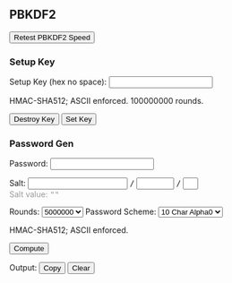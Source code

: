 ## PBKDF2

<style>
  input.lower-input-text {
    text-transform: lowercase;
  }
  .fixed-width {
    font-family: monospace;
  }
  .status-text {
    color: #999;
  }
</style>

<button id="test-speed" ow-bind-prop="disabled=hashBusy">Retest PBKDF2 Speed</button>

### Setup Key

<label>
  Setup Key (hex no space):
  <input type="text"
    ow-bind-prop="placeholder=setup.keyStatus &#10; disabled=setupDisable"
    ow-model="setup.keyHex">
</label>

HMAC-SHA512; ASCII enforced. 100000000 rounds.

<span ow-bind-text="!setup.busy ? setup.status : ''" class="status-text"></span>
<span ow-bind-text="setup.busy ? setup.progress : ''" class="status-text"></span>

<button id="destroy-setup-key" ow-bind-prop="disabled=hashBusy || (!setup.keyAvailable && !setup.storeError)">Destroy Key</button>
<button id="set-setup-key" ow-bind-prop="disabled=hashBusy || setup.keyAvailable || setup.storeError">Set Key</button>

### Password Gen

<label>
  Password:
  <input type="password"
    ow-bind-prop="disabled=mainDisable &#10; placeholder=main.passwordStatus"
    ow-model="main.password"/>
</label>

<p>
  <div>
    <label>
      Salt:
      <input type="text" class="lower-input-text fixed-width" ow-model="main.salt.siteUser" ow-bind-prop="disabled=mainDisable" />
      <span class="fixed-width">/</span>
      <input type="number" class="lower-input-text fixed-width" ow-model="main.salt.year" ow-bind-prop="disabled=mainDisable" style="width: 5em" />
      <span class="fixed-width">/</span>
      <input type="number" class="lower-input-text fixed-width" ow-model="main.salt.revision" ow-bind-prop="disabled=mainDisable" min="0" style="width: 2em" />
    </label>
  </div>
  <div>
    <span class="status-text">
      Salt value:
      <span class="fixed-width">
        "<span ow-bind-text="main.saltValue"></span>"
      </span>
    </span>
  </div>
</p>

<label>
  Rounds:
  <select ow-model="main.roundsText" ow-bind-prop="disabled=mainDisable">
    <option value="5000000">5000000</option>
  </select>
</label>

<label>
  Password Scheme:
  <select ow-model="main.passwordScheme" ow-bind-prop="disabled=mainDisable">
    <option value="CapitalNormalNum10">10 Char Alpha0</option>
    <option value="Num4">4-digit number</option>
    <option value="Num6">6-digit number</option>
  </select>
</label>

HMAC-SHA512; ASCII enforced.

<button id="compute" ow-bind-prop="disabled=hashBusy || mainDisable">Compute</button>

Output:
<span class="status-text" ow-bind-text="main.busy ? main.progress : ''"></span>
<span id="output" class="fixed-width" ow-bind-text="main.output"></span>
<button id="copy-output" ow-bind-prop="disabled=main.output === ''">Copy</button>
<button id="clear-output" ow-bind-prop="disabled=main.output === ''">Clear</button>

<script src="index.js"></script>
